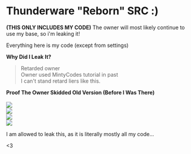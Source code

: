<h1>Thunderware "Reborn" SRC :)</h1>

<strong>(THIS ONLY INCLUDES MY CODE)</strong>
The owner will most likely continue to use my base, so i'm leaking it!

Everything here is my code (except from settings)

<strong>Why Did I Leak It?</strong><br>
> Retarded owner<br>
> Owner used MintyCodes tutorial in past<br>
> I can't stand retard liers like this.<br>

<strong>Proof The Owner Skidded Old Version (Before I Was There)</strong><br><br>
<img src="https://media.discordapp.net/attachments/933778472696946690/933789507692675102/unknown.png"></img><br>
<img src="https://media.discordapp.net/attachments/933778472696946690/933789036848488448/unknown.png?width=721&height=318"></img><br>
<img src="https://cdn.upload.systems/uploads/bb4DYv67.png"></img><br>
<img src="https://cdn.discordapp.com/attachments/933778472696946690/933794138409803906/unknown.png"></img><br>

I am allowed to leak this, as it is literally mostly all my code...

<3
